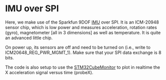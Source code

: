 # IMU over SPI
Here, we make use of the Sparkfun 9DOF [IMU](https://www.sparkfun.com/products/15335) over SPI.
It is an ICM-20948 sensor chip, which is low power and measures acceleration, rotation rates (gyro), magnetometer [all in 3 dimensions] as well as temperature.
It is quite an advanced little chip.

On power up, its sensors are off and need to be turned on (i.e., write to ICM20648_REG_PWR_MGMT_1).
Make sure that your SPI data exchange is 8 bits. 

The code is also setup to use the [STM32CubeMonitor](https://www.st.com/en/development-tools/stm32cubemonitor.html) to plot in realtime the X acceleration signal versus time (probeX).